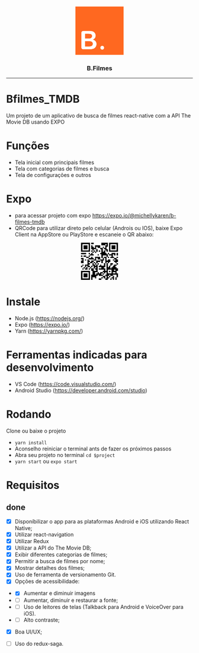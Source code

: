 <p align="center">
  <img alt="B.FIlmes: seu buscador de filmes" src="./app/assets/images/icon.png" height="130" width="130" />
  <h3 align="center">B.Filmes</h3>
</p>

---
# Bfilmes_TMDB
Um projeto de um aplicativo de busca de filmes react-native com a API The Movie DB usando EXPO

# Funções
- Tela inicial com principais filmes
- Tela com categorias de filmes e busca
- Tela de configurações e outros

# Expo
- para acessar projeto com expo https://expo.io/@michellykaren/b-filmes-tmdb
- QRCode para utilizar direto pelo celular (Androis ou IOS), baixe Expo Client na AppStore ou PlayStore e escaneie o QR abaixo:
<p align="center">
  <img alt="QRCode Expo" src="./QRCode.jpg" height="100" width="100" />
</p>

# Instale
- Node.js (https://nodejs.org/) 
- Expo (https://expo.io/) 
- Yarn (https://yarnpkg.com/)

# Ferramentas indicadas para desenvolvimento
- VS Code (https://code.visualstudio.com/)
- Android Studio (https://developer.android.com/studio)

# Rodando
Clone ou baixe o projeto
- `yarn install`
- Aconselho reiniciar o terminal ants de fazer os próximos passos
- Abra seu projeto no terminal `cd $project`
- `yarn start` ou `expo start`

# Requisitos
## done
- [x] Disponíbilizar o app para as plataformas Android e iOS utilizando React Native;
- [x] Utilizar react-navigation 
- [x] Utilizar Redux
- [x] Utilizar a API do The Movie DB;
- [x] Exibir diferentes categorias de filmes;
- [x] Permitir a busca de filmes por nome;
- [x] Mostrar detalhes dos filmes;
- [x] Uso de ferramenta de versionamento Git.
- [x] Opções de acessibilidade:
- - [x] Aumentar e diminuir imagens
- - [ ] Aumentar, diminuir e restaurar a fonte;
- - [ ] Uso de leitores de telas (Talkback para Android e VoiceOver para iOS).
- - [ ] Alto contraste;
- [x] Boa UI/UX;
- [ ] Uso do redux-saga.


